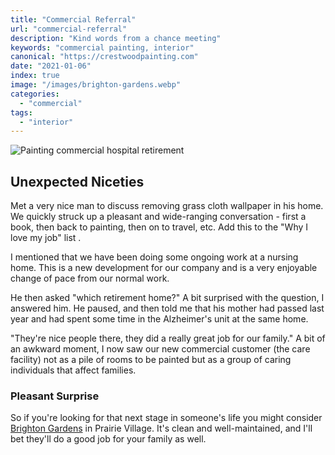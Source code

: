 ```yaml
---
title: "Commercial Referral"
url: "commercial-referral"
description: "Kind words from a chance meeting"
keywords: "commercial painting, interior"
canonical: "https://crestwoodpainting.com"
date: "2021-01-06"
index: true
image: "/images/brighton-gardens.webp"
categories:
  - "commercial"
tags:
  - "interior"
---
```

![Painting commercial hospital retirement](/brighton-gardens.webp)

## Unexpected Niceties

Met a very nice man to discuss removing grass cloth wallpaper in his home. We quickly struck up a pleasant and wide-ranging conversation - first a book, then back to painting, then on to travel, etc. Add this to the "Why I love my job" list .

I mentioned that we have been doing some ongoing work at a nursing home. This is a new development for our company and is a very enjoyable change of pace from our normal work.

He then asked "which retirement home?" A bit surprised with the question, I answered him. He paused, and then told me that his mother had passed last year and had spent some time in the Alzheimer's unit at the same home.

"They're nice people there, they did a really great job for our family." A bit of an awkward moment, I now saw our new commercial customer (the care facility) not as a pile of rooms to be painted but as a group of caring individuals that affect families.

### Pleasant Surprise

So if you're looking for that next stage in someone's life you might consider [Brighton Gardens](http://www.sunriseseniorliving.com/communities/brighton-gardens-of-prairie-village/overview.aspx) in Prairie Village. It's clean and well-maintained, and I'll bet they'll do a good job for your family as well.
